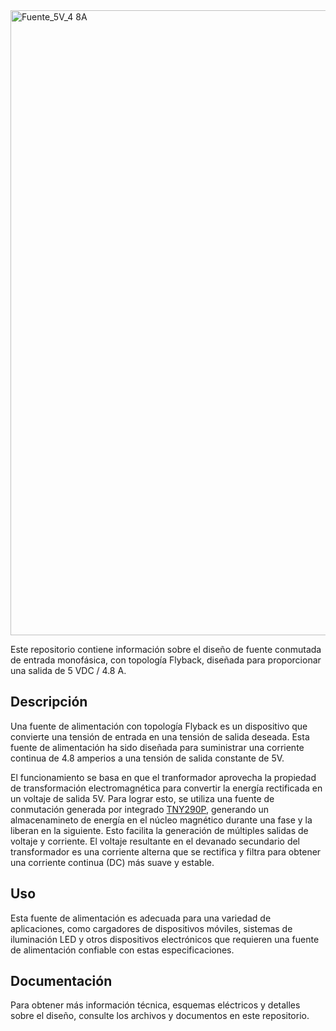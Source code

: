 
<img width="1000" alt="Fuente_5V_4 8A" src="https://github.com/AlanRavelo/Power_flyback_4.8A/assets/88397949/fb821288-8b77-4366-9bef-5bbf648218e7">



Este repositorio contiene información sobre el diseño de fuente conmutada de entrada monofásica, con topología Flyback, diseñada para proporcionar una salida de 5 VDC / 4.8 A.

## Descripción

Una fuente de alimentación con topología Flyback es un dispositivo que convierte una tensión de entrada en una tensión de salida deseada. Esta fuente de alimentación ha sido diseñada para suministrar una corriente continua de 4.8 amperios a una tensión de salida constante de 5V.

El funcionamiento se basa en que el tranformador aprovecha la propiedad de transformación electromagnética para convertir la energía rectificada en un voltaje de salida 5V. Para lograr esto, se utiliza una fuente de conmutación generada por integrado [TNY290P](https://www.power.com/sites/default/files/documents/tinyswitch-4_family_datasheetTW.pdf), generando un almacenamineto de energía en el núcleo magnético durante una fase y la liberan en la siguiente. Esto facilita la generación de múltiples salidas de voltaje y corriente. El voltaje resultante en el devanado secundario del transformador es una corriente alterna que se rectifica y filtra para obtener una corriente continua (DC) más suave y estable.
 
## Uso

Esta fuente de alimentación es adecuada para una variedad de aplicaciones, como cargadores de dispositivos móviles, sistemas de iluminación LED y otros dispositivos electrónicos que requieren una fuente de alimentación confiable con estas especificaciones.

## Documentación

Para obtener más información técnica, esquemas eléctricos y detalles sobre el diseño, consulte los archivos y documentos en este repositorio.

